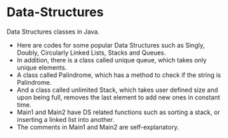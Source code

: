 # Data-Structures
Data Structures classes in Java.

- Here are codes for some popular Data Structures such as Singly, Doubly, Circularly Linked Lists, Stacks and Queues.
- In addition, there is a class called unique queue, which takes only unique elements.
- A class called Palindrome, which has a method to check if the string is Palindrome.
- And a class called unlimited Stack, which takes user defined size and upon being full, removes the last element to add new ones in constant time. 
- Main1 and Main2 have DS related functions such as sorting a stack, or inserting a linked list into another.
- The comments in Main1 and Main2 are self-explanatory.
